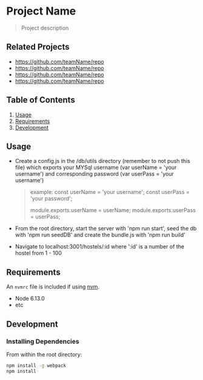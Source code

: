 # Project Name

> Project description

## Related Projects

  - https://github.com/teamName/repo
  - https://github.com/teamName/repo
  - https://github.com/teamName/repo
  - https://github.com/teamName/repo

## Table of Contents

1. [Usage](#Usage)
1. [Requirements](#requirements)
1. [Development](#development)

## Usage

- Create a config.js in the /db/utils directory (remember to not push this file) which exports your MYSql username (var userName = 'your username') and corresponding password (var userPass = 'your username')
  > example: 
  > const userName = 'your username';
  > const userPass = 'your password';
  >
  > module.exports.userName = userName;
  > module.exports.userPass = userPass;

- From the root directory, start the server with 'npm run start', seed the db with 'npm run seedDB'  and create the bundle.js with 'npm run build'

- Navigate to localhost:3001/hostels/:id where ':id' is a number of the hostel from 1 - 100

## Requirements

An `nvmrc` file is included if using [nvm](https://github.com/creationix/nvm).

- Node 6.13.0
- etc

## Development

### Installing Dependencies

From within the root directory:

```sh
npm install -g webpack
npm install
```

